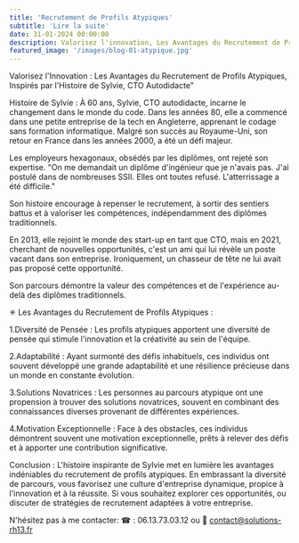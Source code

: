 ```yaml
---
title: 'Recrutement de Profils Atypiques'
subtitle: 'Lire la suite'
date: 31-01-2024 00:00:00
description: Valorisez l'innovation, Les Avantages du Recrutement de Profils Atypiques, Inspirés par l'Histoire de Sylvie, CTO Autodidacte" 
featured_image: '/images/blog-01-atypique.jpg'
---
```


Valorisez l'Innovation : Les Avantages du Recrutement de Profils Atypiques, Inspirés par l'Histoire de Sylvie, CTO Autodidacte" 

Histoire de Sylvie : 
À 60 ans, Sylvie, CTO autodidacte, incarne le changement dans le monde du code. 
Dans les années 80, elle a commencé dans une petite entreprise de la tech en Angleterre, apprenant le codage sans formation informatique. 
Malgré son succès au Royaume-Uni, son retour en France dans les années 2000, a été un défi majeur.

Les employeurs hexagonaux, obsédés par les diplômes, ont rejeté son expertise. "On me demandait un diplôme d'ingénieur que je n'avais pas. 
J'ai postulé dans de nombreuses SSII. Elles ont toutes refusé. L'atterrissage a été difficile."

Son histoire encourage à repenser le recrutement, à sortir des sentiers battus et à valoriser les compétences, indépendamment des diplômes traditionnels. 

En 2013, elle rejoint le monde des start-up en tant que CTO, mais en 2021, cherchant de nouvelles opportunités, c'est un ami qui lui révèle un poste vacant dans son entreprise. Ironiquement, un chasseur de tête ne lui avait pas proposé cette opportunité.

Son parcours démontre la valeur des compétences et de l'expérience au-delà des diplômes traditionnels.

✳ Les Avantages du Recrutement de Profils Atypiques :

1.Diversité de Pensée : Les profils atypiques apportent une diversité de pensée qui stimule l'innovation et la créativité au sein de l'équipe.

2.Adaptabilité : Ayant surmonté des défis inhabituels, ces individus ont souvent développé une grande adaptabilité et une résilience précieuse dans un monde en constante évolution.

3.Solutions Novatrices : Les personnes au parcours atypique ont une propension à trouver des solutions novatrices, souvent en combinant des connaissances diverses provenant de différentes expériences.

4.Motivation Exceptionnelle : Face à des obstacles, ces individus démontrent souvent une motivation exceptionnelle, prêts à relever des défis et à apporter une contribution significative.

Conclusion :
L'histoire inspirante de Sylvie met en lumière les avantages indéniables du recrutement de profils atypiques. 
En embrassant la diversité de parcours, vous favorisez une culture d'entreprise dynamique, propice à l'innovation et à la réussite. 
Si vous souhaitez explorer ces opportunités, ou discuter de stratégies de recrutement adaptées à votre entreprise.

N'hésitez pas à me contacter: 
☎ : 06.13.73.03.12 ou 📩 contact@solutions-rh13.fr 

